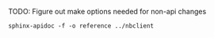 TODO: Figure out make options needed for non-api changes

```
sphinx-apidoc -f -o reference ../nbclient
```
